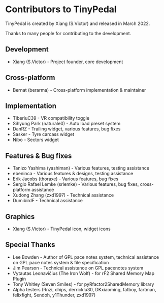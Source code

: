 # Contributors to TinyPedal
TinyPedal is created by Xiang (S.Victor) and released in March 2022.

Thanks to many people for contributing to the development.

## Development
* Xiang (S.Victor) - Project founder, core development

## Cross-platform
* Bernat (berarma) - Cross-platform implementation & maintainer

## Implementation
* TiberiuC39 - VR compatibility toggle
* Sihyung Park (naturale0) - Auto load preset system
* DanRZ - Trailing widget, various features, bug fixes
* Sasker - Tyre carcass widget
* Nibo - Sectors widget

## Features & Bug fixes
* Tanizo Yashima (yashiman) - Various features, testing assistance
* ebeninca - Various features & designs, testing assistance
* Erik Jacobs (thoraxe) - Various features, bug fixes
* Sergio Rafael Lemke (srlemke) - Various features, bug fixes, cross-platform assistance
* Xudong Zhang (zxd1997) - Technical assistance
* DumibirdF - Technical assistance

## Graphics
* Xiang (S.Victor) - TinyPedal icon, widget icons

## Special Thanks
* Lee Bowden - Author of GPL pace notes system, technical assistance on GPL pace notes system & file specification
* Jim Pearson - Technical assistance on GPL pacenotes system
* Vytautas Leonavičius (The Iron Wolf) - for rF2 Shared Memory Map Plugin
* Tony Whitley (Seven Smiles) - for pyRfactor2SharedMemory library
* Alpha testers (Rnzi, chips, derricklu30, DKxiaoming, fatboy, fartman, felixfight, Sendoh, y1Thunder, zxd1997)
